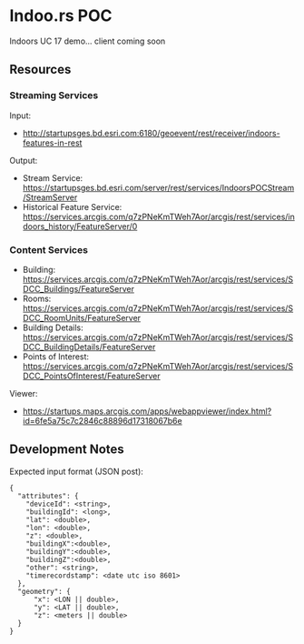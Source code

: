 # Indoo.rs POC
Indoors UC 17 demo... client coming soon

## Resources
### Streaming Services
Input:
*  http://startupsges.bd.esri.com:6180/geoevent/rest/receiver/indoors-features-in-rest

Output:
* Stream Service: https://startupsges.bd.esri.com/server/rest/services/IndoorsPOCStream/StreamServer
* Historical Feature Service: https://services.arcgis.com/q7zPNeKmTWeh7Aor/arcgis/rest/services/indoors_history/FeatureServer/0

### Content Services
* Building: https://services.arcgis.com/q7zPNeKmTWeh7Aor/arcgis/rest/services/SDCC_Buildings/FeatureServer
* Rooms: https://services.arcgis.com/q7zPNeKmTWeh7Aor/arcgis/rest/services/SDCC_RoomUnits/FeatureServer
* Building Details: https://services.arcgis.com/q7zPNeKmTWeh7Aor/arcgis/rest/services/SDCC_BuildingDetails/FeatureServer
* Points of Interest: https://services.arcgis.com/q7zPNeKmTWeh7Aor/arcgis/rest/services/SDCC_PointsOfInterest/FeatureServer

Viewer:
* https://startups.maps.arcgis.com/apps/webappviewer/index.html?id=6fe5a75c7c2846c88896d17318067b6e

## Development Notes
Expected input format (JSON post):
```
{
  "attributes": {
    "deviceId": <string>,
    "buildingId": <long>,
    "lat": <double>,
    "lon": <double>,
    "z": <double>,
    "buildingX":<double>,
    "buildingY":<double>,
    "buildingZ":<double>,
    "other": <string>,
    "timerecordstamp": <date utc iso 8601>
  },
  "geometry": {
      "x": <LON || double>,
      "y": <LAT || double>,
      "z": <meters || double>
  }
}
```
